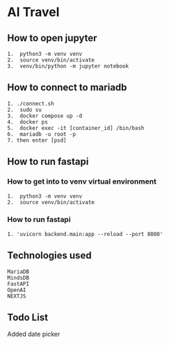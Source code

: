 
# AI Travel

## How to open jupyter
  ```
  1.  python3 -m venv venv
  2.  source venv/bin/activate
  3.  venv/bin/python -m jupyter notebook
  ```

## How to connect to mariadb
  ```
  1. ./connect.sh
  2.  sudo su
  3.  docker compose up -d
  4.  docker ps
  5.  docker exec -it [container_id] /bin/bash
  6.  mariadb -u root -p
  7. then enter [psd]
  ```

## How to run fastapi

### How to get into to venv virtual environment
  ```
  1.  python3 -m venv venv
  2.  source venv/bin/activate
  ```
### How to run fastapi
  ```
  1. 'uvicorn backend.main:app --reload --port 8080'
  ```

## Technologies used
  ```
  MariaDB
  MindsDB
  FastAPI
  OpenAI
  NEXTJS
  ```

## Todo List 
  Added date picker 
